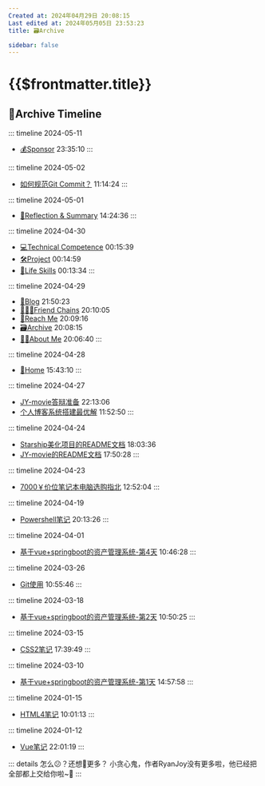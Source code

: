 ```yaml
---
Created at: 2024年04月29日 20:08:15
Last edited at: 2024年05月05日 23:53:23
title: 🗃️Archive

sidebar: false
---
```

# {{$frontmatter.title}} <badge type="tip" text="持续更新" style="margin-top:12px;"/>

## 🌴Archive Timeline
::: timeline 2024-05-11
- [💰Sponsor](/about_me/sponsor.md) 23:35:10
:::

::: timeline 2024-05-02
- [如何规范Git Commit？](/blog/tech_skills/Git/如何规范Git%20Commit？) 11:14:24
:::

::: timeline 2024-05-01
- [🤔Reflection & Summary](/blog/reflection&summary/) 14:24:36
:::

::: timeline 2024-04-30
- [💻Technical Competence](/blog/tech_skills/) 00:15:39
- [🛠️Project](/blog/project/) 00:14:59
- [🚶Life Skills](/blog/life_skills/) 00:13:34
:::

::: timeline 2024-04-29
- [📒Blog](/blog/) 21:50:23
- [🧑‍🤝‍🧑Friend Chains](/about_me/friendChains) 20:10:05
- [📱Reach Me](/about_me/reach_me) 20:09:16
- [🗃️Archive](/archive/) 20:08:15
- [👨‍🎓About Me](/about_me/) 20:06:40
:::

::: timeline 2024-04-28
- [🏡Home](/) 15:43:10
:::

::: timeline 2024-04-27
- [JY-movie答辩准备](/blog/project/JY-movie/JY-movie答辩相关) 22:13:06
- [个人博客系统搭建最优解](/blog/tech_skills/Blog/个人博客系统搭建最优解) 11:52:50
:::

::: timeline 2024-04-24
- [Starship美化项目的README文档](/blog/project/Starship_customize/starship_custom) 18:03:36
- [JY-movie的README文档](/blog/project/JY-movie/jy-movie) 17:50:28
:::

::: timeline 2024-04-23
- [7000￥价位笔记本电脑选购指北](/blog/life_skills/shopping/7000￥价位笔记本电脑选购指北) 12:52:04
:::

::: timeline 2024-04-19
- [Powershell笔记](/blog/tech_skills/Powershell/powershell) 20:13:26
:::

::: timeline 2024-04-01
- [基于vue+springboot的资产管理系统-第4天](/blog/project/基于vue+springboot的资产管理系统/第4天---智慧物业管理系统) 10:46:28
:::

::: timeline 2024-03-26
- [Git使用](/blog/tech_skills/Git/git使用) 10:55:46
:::

::: timeline 2024-03-18
- [基于vue+springboot的资产管理系统-第2天](/blog/project/基于vue+springboot的资产管理系统/第2天_2---项目速成攻略) 10:50:25
:::

::: timeline 2024-03-15
- [CSS2笔记](/blog/tech_skills/CSS/CSS2) 17:39:49
:::

::: timeline 2024-03-10
- [基于vue+springboot的资产管理系统-第1天](/blog/project/基于vue+springboot的资产管理系统/第1天---前端) 14:57:58
:::

::: timeline 2024-01-15
- [HTML4笔记](/blog/tech_skills/HTML/HTML4) 10:01:13
:::

::: timeline 2024-01-12
- [Vue笔记](/blog/tech_skills/VUE/VUE) 22:01:19
:::

::: details 怎么😕？还想👀更多？
小贪心鬼，作者RyanJoy没有更多啦，他已经把全部都上交给你啦~🥵
:::